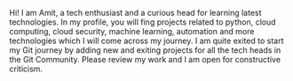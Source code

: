 Hi! I am Amit, a tech enthusiast and a curious head for learning latest technologies. 
In my profile, you will fing projects related to python, cloud computing, cloud security, machine learning, automation and more technologies which I will come across my journey.
I am quite exited to start my Git journey by adding new and exiting projects for all the tech heads in the Git Community. 
Please review my work and I am open for constructive criticism.
